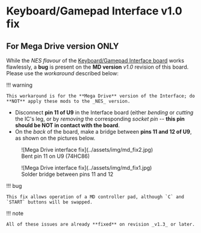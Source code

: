 # Keyboard/Gamepad Interface v1.0 fix

## For Mega Drive version ONLY

While the _NES flavour_ of the [Keyboard/Gamepad Interface board](keyboard.md) works flawlessly, a **bug** is present on the **MD version** _v1.0_ revision of this board. Please use the _workaround_ described below:

!!! warning

	This workaround is for the **Mega Drive** version of the Interface; do **NOT** apply these mods to the _NES_ version.

* Disconnect **pin 11 of U9** in the Interface board (either _bending_ or _cutting_ the IC's leg, or by _removing_ the corresponding _socket pin_ -- **this pin should be NOT in contact with the board**.
* On the _back_ of the board, make a bridge between **pins 11 and 12 of U9**, as shown on the pictures below.

<figure markdown>
![Mega Drive interface fix](../assets/img/md_fix2.jpg)
<figcaption>Bent pin 11 on U9 (74HC86)</figcaption>
</figure>
<figure markdown>
![Mega Drive interface fix](../assets/img/md_fix1.jpg)
<figcaption>Solder bridge between pins 11 and 12</figcaption>
</figure>

!!! bug

	This fix allows operation of a MD controller pad, although `C` and `START` buttons will be swapped.

!!! note

	All of these issues are already **fixed** on revision _v1.3_ or later.

